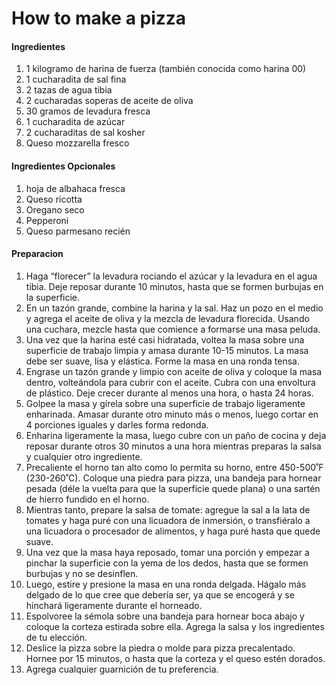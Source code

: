 <h1> How to make a pizza </h1>


<h4>Ingredientes </h4>

<ol>

<li>1 kilogramo de harina de fuerza (también conocida como harina 00) </li>
<li>1 cucharadita de sal fina </li>
<li>2 tazas de agua tibia </li>
<li>2 cucharadas soperas de aceite de oliva </li>
<li>30 gramos de levadura fresca </li>
<li>1 cucharadita de azúcar</li>
<li>2 cucharaditas de sal kosher </li>
<li>Queso mozzarella fresco </li>

</ol>

<h4>Ingredientes Opcionales</h4>

<ol>
<li>hoja de albahaca fresca</li>
<li>Queso ricotta</li>
<li>Oregano seco</li>
<li>Pepperoni</li>
<li>Queso parmesano recién</li>
</ol>

<h4>Preparacion</h4>
<ol>

<li>Haga “florecer” la levadura rociando el azúcar y la levadura en el agua tibia. Deje reposar durante 10 minutos, hasta que se formen burbujas en la superficie. </li>

<li>En un tazón grande, combine la harina y la sal. Haz un pozo en el medio y agrega el aceite de oliva y la mezcla de levadura florecida. Usando una cuchara, mezcle hasta que comience a formarse una masa peluda. </li>

<li>Una vez que la harina esté casi hidratada, voltea la masa sobre una superficie de trabajo limpia y amasa durante 10-15 minutos. La masa debe ser suave, lisa y elástica. Forme la masa en una ronda tensa. </li>

<li>Engrase un tazón grande y limpio con aceite de oliva y coloque la masa dentro, volteándola para cubrir con el aceite. Cubra con una envoltura de plástico. Deje crecer durante al menos una hora, o hasta 24 horas. </li>

<li>Golpee la masa y gírela sobre una superficie de trabajo ligeramente enharinada. Amasar durante otro minuto más o menos, luego cortar en 4 porciones iguales y darles forma redonda. </li>

<li>Enharina ligeramente la masa, luego cubre con un paño de cocina y deja reposar durante otros 30 minutos a una hora mientras preparas la salsa y cualquier otro ingrediente. </li>

<li>Precaliente el horno tan alto como lo permita su horno, entre 450-500˚F (230-260˚C). Coloque una piedra para pizza, una bandeja para hornear pesada (déle la vuelta para que la superficie quede plana) o una sartén de hierro fundido en el horno. </li>

<li>Mientras tanto, prepare la salsa de tomate: agregue la sal a la lata de tomates y haga puré con una licuadora de inmersión, o transfiéralo a una licuadora o procesador de alimentos, y haga puré hasta que quede suave. </li>

<li>Una vez que la masa haya reposado, tomar una porción y empezar a pinchar la superficie con la yema de los dedos, hasta que se formen burbujas y no se desinflen.</li>

<li> Luego, estire y presione la masa en una ronda delgada. Hágalo más delgado de lo que cree que debería ser, ya que se encogerá y se hinchará ligeramente durante el horneado.</li>

<li> Espolvoree la sémola sobre una bandeja para hornear boca abajo y coloque la corteza estirada sobre ella. Agrega la salsa y los ingredientes de tu elección.</li>

<li>Deslice la pizza sobre la piedra o molde para pizza precalentado. Hornee por 15 minutos, o hasta que la corteza y el queso estén dorados. </li>

<li>Agrega cualquier guarnición de tu preferencia. </li>

</ol>
